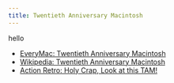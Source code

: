 ```yaml
---
title: Twentieth Anniversary Macintosh
---
```


hello

- [EveryMac: Twentieth Anniversary Macintosh](https://everymac.com/systems/apple/20th_mac/specs/20th-anniversary-mac.html)
- [Wikipedia: Twentieth Anniversary Macintosh](https://en.wikipedia.org/wiki/Twentieth_Anniversary_Macintosh)
- [Action Retro: Holy Crap, Look at this TAM!](https://youtu.be/J7ZBK8fPSLs)
